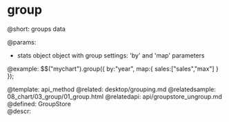 group
=============



@short:
	groups data

@params:
- stats		object		object with group settings: 'by' and 'map' parameters


@example:
$$("mychart").group({
				by:"year",
				map:{
					sales:["sales","max"]
				}
			});

@template:	api_method
@related:
	desktop/grouping.md
@relatedsample: 
	08_chart/03_group/01_group.html
@relatedapi:
	api/groupstore_ungroup.md
@defined:	GroupStore	
@descr:


